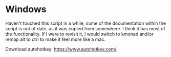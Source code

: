 # Windows

Haven't touched this script in a while, some of the documentation within the script is out of date, as it was copied from somewhere. I think it has most of the functionality. If I were to revisit it, I would  switch to kmonad and/or remap alt to ctrl to make it feel more like a mac.

Download autohotkey: https://www.autohotkey.com/
